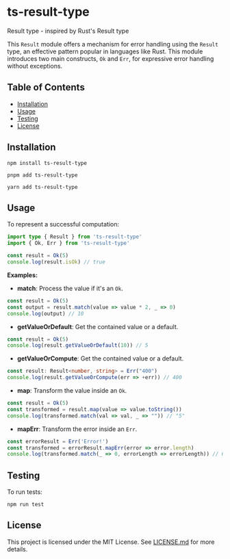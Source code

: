 # ts-result-type
Result type - inspired by Rust's Result type

This `Result` module offers a mechanism for error handling using the `Result` type, an effective pattern popular in languages like Rust. This module introduces two main constructs, `Ok` and `Err`, for expressive error handling without exceptions.

## Table of Contents

- [Installation](#installation)
- [Usage](#usage)
- [Testing](#testing)
- [License](#license)

## Installation

```
npm install ts-result-type
```

```
pnpm add ts-result-type
```

```
yarn add ts-result-type
```

## Usage

To represent a successful computation:

```typescript
import type { Result } from 'ts-result-type'
import { Ok, Err } from 'ts-result-type'

const result = Ok(5)
console.log(result.isOk) // true
```

**Examples:**

- **match**: Process the value if it's an `Ok`.

```typescript
const result = Ok(5)
const output = result.match(value => value * 2, _ => 0)
console.log(output) // 10
```

- **getValueOrDefault**: Get the contained value or a default.

```typescript
const result = Ok(5)
console.log(result.getValueOrDefault(10)) // 5
```

- **getValueOrCompute**: Get the contained value or a default.

```typescript
const result: Result<number, string> = Err("400")
console.log(result.getValueOrCompute(err => +err)) // 400
```

- **map**: Transform the value inside an `Ok`.

```typescript
const result = Ok(5)
const transformed = result.map(value => value.toString())
console.log(transformed.match(val => val, _ => "")) // "5"
```

- **mapErr**: Transform the error inside an `Err`.

```typescript
const errorResult = Err('Error!')
const transformed = errorResult.mapErr(error => error.length)
console.log(transformed.match(_ => 0, errorLength => errorLength)) // 6
```

## Testing

To run tests:

```
npm run test
```

## License

This project is licensed under the MIT License. See [LICENSE.md](path_to_license.md) for more details.